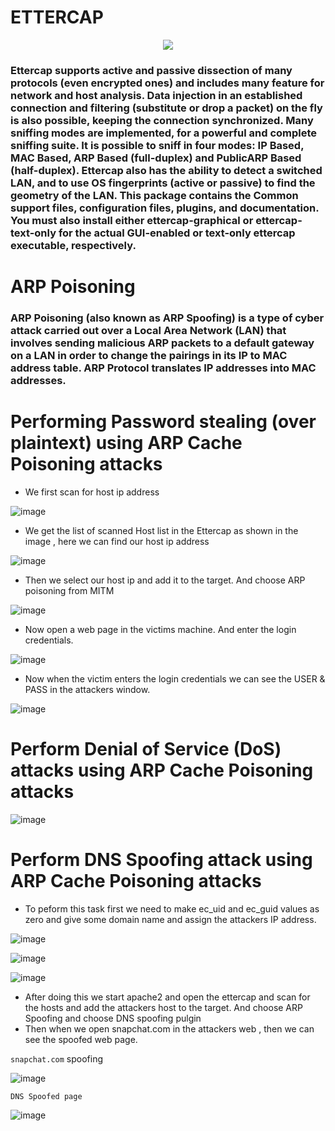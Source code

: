 # ETTERCAP
<p align="center">
          <img src="https://www.kali.org/tools/ettercap/images/ettercap-logo.svg"/> <br/>
</p>

### Ettercap supports active and passive dissection of many protocols (even encrypted ones) and includes many feature for network and host analysis. Data injection in an established connection and filtering (substitute or drop a packet) on the fly is also possible, keeping the connection synchronized. Many sniffing modes are implemented, for a powerful and complete sniffing suite. It is possible to sniff in four modes: IP Based, MAC Based, ARP Based (full-duplex) and PublicARP Based (half-duplex). Ettercap also has the ability to detect a switched LAN, and to use OS fingerprints (active or passive) to find the geometry of the LAN. This package contains the Common support files, configuration files, plugins, and documentation. You must also install either ettercap-graphical or ettercap-text-only for the actual GUI-enabled or text-only ettercap executable, respectively.

# ARP Poisoning
### ARP Poisoning (also known as ARP Spoofing) is a type of cyber attack carried out over a Local Area Network (LAN) that involves sending malicious ARP packets to a default gateway on a LAN in order to change the pairings in its IP to MAC address table. ARP Protocol translates IP addresses into MAC addresses. 


# Performing Password stealing (over plaintext) using ARP Cache Poisoning attacks
- We first scan for host ip address

![image](https://user-images.githubusercontent.com/68326118/227765272-f8acc10e-79b6-4241-acbd-a3d987a29a71.png)

- We get the list of scanned Host list in the Ettercap as shown in the image , here we can find our host ip address

![image](https://user-images.githubusercontent.com/68326118/227765369-be70a619-bd97-405a-a8d9-cd2f594ef4d2.png)

- Then we select our host ip and add it to the target. And choose ARP poisoning from MITM

![image](https://user-images.githubusercontent.com/68326118/227765465-eb9d0e97-a971-4239-aafe-a386a2ae836e.png)

- Now open a web page in the victims machine. And enter the login credentials.

![image](https://user-images.githubusercontent.com/68326118/227765555-53060835-0f2c-4dd8-832a-6a7f1da68ee5.png)

- Now when the victim enters the login credentials we can see the USER & PASS in the attackers window.

![image](https://user-images.githubusercontent.com/68326118/227765661-43c8ec4e-f382-4f99-8273-5a053be49864.png)

# Perform Denial of Service (DoS) attacks using ARP Cache Poisoning attacks 

![image](https://user-images.githubusercontent.com/68326118/227770231-77ac59f4-109b-4cf2-b2fd-25e8ef0786f4.png)


#  Perform DNS Spoofing attack using ARP Cache Poisoning attacks 

- To peform this task first we need to make ec_uid and ec_guid values as zero and give some domain name and assign the attackers IP address.

![image](https://user-images.githubusercontent.com/68326118/227768095-16ce5d30-d4d8-42fc-a58e-01e464aa4a53.png)

![image](https://user-images.githubusercontent.com/68326118/227767987-e11b0d5b-f7db-4aa4-9880-4478eb4f5843.png)

![image](https://user-images.githubusercontent.com/68326118/227768060-efe57151-bf1e-4b9c-a06c-c5cc0578e629.png)

- After doing this we start apache2 and open the ettercap and scan for the hosts and add the attackers host to the target. And choose ARP Spoofing and choose DNS spoofing pulgin
- Then when we open snapchat.com in the attackers web , then we can see the spoofed web page.

`snapchat.com` spoofing

![image](https://user-images.githubusercontent.com/68326118/227766876-3e0a3252-2be0-4a24-897d-6d7221a833a1.png)

`DNS Spoofed page`

![image](https://user-images.githubusercontent.com/68326118/227767905-73f6ada5-ba86-40d9-9a61-a9f4ec16ff71.png)

